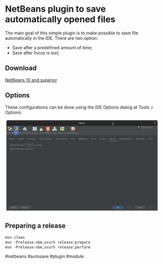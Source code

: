 # NetBeans plugin to save automatically opened files

The main goal of this simple plugin is to make possible to save file automatically in the IDE. There are two option:
* Save after a predefined amount of time;
* Save after focus is lost;

## Download

[NetBeans 10 and superior](https://github.com/mgraciano/netbeans-module-autosave/releases/latest)

## Options

These configurations can be done using the IDE Options dialog at Tools > Options:

![Image of Options Dialog](images/options_dialog.png)

## Preparing a release

```
mvn clean
mvn -Prelease-nbm,ossrh release:prepare
mvn -Prelease-nbm,ossrh release:perform
```

#netbeans #autosave #plugin #module
